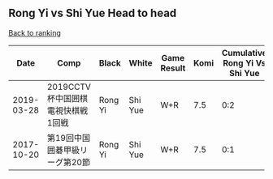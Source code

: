 ## Rong Yi vs Shi Yue Head to head

[Back to ranking](../../index.md)




| **Date** | **Comp** | **Black** | **White** | **Game Result** | **Komi** | **Cumulative Rong Yi Vs Shi Yue** | **Rong Yi Streak** | **Shi Yue Streak** | 
| --- | --- | --- | --- | --- | --- | --- | --- | --- |
| 2019-03-28 | 2019CCTV杯中国囲棋電視快棋戦1回戦 | Rong Yi | Shi Yue | W+R | 7.5 | 0:2 | 0 | 2 | 
| 2017-10-20 | 第19回中国囲碁甲級リーグ第20節 | Rong Yi | Shi Yue | W+R | 7.5 | 0:1 | 0 | 1 |




